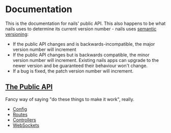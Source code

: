 # Documentation
This is the documentation for nails' public API. This also happens to be what nails uses to determine its current
version number - nails uses [semantic versioning](https://semver.org/):

 - If the public API changes and is backwards-incompatible, the major version number will increment
 - If the public API changes but is backwards compatible, the minor version number will increment. Existing nails apps
   can upgrade to the newer version and be guaranteed their behaviour won't change.
 - If a bug is fixed, the patch version number will increment.

## [The Public API](api)
Fancy way of saying "do these things to make it work", really.

 - [Config](api/config.md)
 - [Routes](api/routes.md)
 - [Controllers](api/controllers.md)
 - [WebSockets](api/ws.md)
